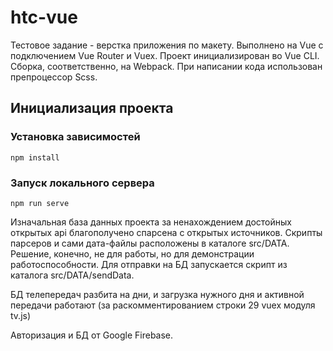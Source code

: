 # htc-vue

Тестовое задание - верстка приложения по макету. Выполнено на Vue с подключением Vue Router и Vuex. Проект инициализирован во Vue CLI. Сборка, соответственно, на Webpack. При написании кода использован препроцессор Scss. 

## Инициализация проекта

### Установка зависимостей

```
npm install
```

### Запуск локального сервера
```
npm run serve
```

Изначальная база данных проекта за ненахождением достойных открытых api благополучено спарсена с открытых источников. Скрипты парсеров и сами дата-файлы расположены в каталоге src/DATA. Решение, конечно, не для работы, но для демонстрации работоспособности. Для отправки на БД запускается скрипт из каталога src/DATA/sendData. 

БД телепередач разбита на дни, и загрузка нужного дня и активной передачи работают (за раскомментированием строки 29 vuex модуля tv.js)

Авторизация и БД от Google Firebase.

